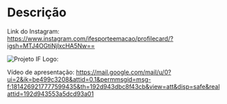 # Descrição

Link do Instagram:
https://www.instagram.com/ifesporteemacao/profilecard/?igsh=MTJ4OGtiNjlxcHA5Nw==

 ![Projeto IF](https://github.com/user-attachments/assets/64b08d27-b0dd-4062-9983-e9f967d5f505) Logo:


Vídeo de apresentação:
https://mail.google.com/mail/u/0?ui=2&ik=be499c3208&attid=0.1&permmsgid=msg-f:1814269217777599435&th=192d943dbc8f43cb&view=att&disp=safe&realattid=192d943553a5dcd93a01

